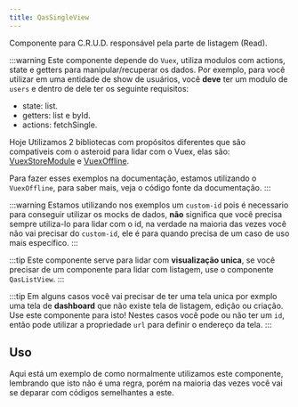 ```yaml
---
title: QasSingleView
---
```


Componente para C.R.U.D. responsável pela parte de listagem (Read).

<doc-api file="single-view/QasSingleView" name="QasSingleView" />

:::warning
Este componente depende do `Vuex`, utiliza modulos com actions, state e getters para manipular/recuperar os dados. Por exemplo, para você utilizar em uma entidade de show de usuários, você **deve** ter um modulo de `users` e dentro de dele ter os seguinte requisitos:
- state: list.
- getters: list e byId.
- actions: fetchSingle.

Hoje Utilizamos 2 bibliotecas com propósitos diferentes que são compativeis com o asteroid para lidar com o Vuex, elas são:
[VuexStoreModule](https://github.com/bildvitta/vuex-store-module) e [VuexOffline](https://github.com/bildvitta/vuex-offline).

Para fazer esses exemplos na documentação, estamos utilizando o `VuexOffline`, para saber mais, veja o código fonte da documentação.
:::

:::warning
Estamos utilizando nos exemplos um `custom-id` pois é necessario para conseguir utilizar os mocks de dados, **não** significa que você precisa sempre utiliza-lo para lidar com o id, na verdade na maioria das vezes você não vai precisar do `custom-id`, ele é para quando precisa de um caso de uso mais específico.
:::

:::tip
Este componente serve para lidar com **visualização unica**, se você precisar de um componente para lidar com listagem, use o componente `QasListView`.
:::

:::tip
Em alguns casos você vai precisar de ter uma tela unica por exmplo uma tela de **dashboard** que não existe tela de listagem, edição ou criação. Use este componente para isto! Nestes casos você pode ou não ter um `id`, então pode utilizar a propriedade `url` para definir o endereço da tela.
:::

## Uso
<doc-example file="QasSingleView/Basic" title="Básico" />

Aqui está um exemplo de como normalmente utilizamos este componente, lembrando que isto não é uma regra, porém na maioria das vezes você vai se deparar com códigos semelhantes a este.

<doc-example file="QasSingleView/CommonUsage" title="Normalmente utilizado" />
